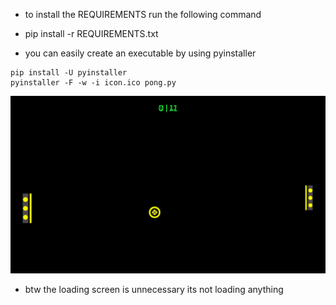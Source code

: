 - to install the REQUIREMENTS run the following command
- pip install -r REQUIREMENTS.txt


- you can easily create an executable by using pyinstaller
```shell
pip install -U pyinstaller
pyinstaller -F -w -i icon.ico pong.py
```


<p align="center">
  <img src="https://github.com/erfan-ops/pong/blob/main/examples/example.png" width=650 />
</p>


- btw the loading screen is unnecessary its not loading anything

